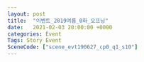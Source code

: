 ```yaml
---
layout: post
title:  "이벤트_2019여름_0화_오프닝"
date:   2021-02-03 20:00:00 +0000
categories: Event
Tags: Story Event
SceneCode: ["scene_evt190627_cp0_q1_s10"]
---
```

